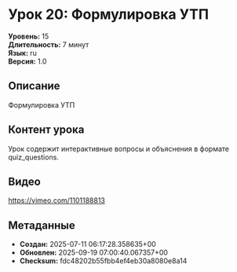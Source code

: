 # Урок 20: Формулировка УТП

**Уровень:** 15  
**Длительность:** 7 минут  
**Язык:** ru  
**Версия:** 1.0  

## Описание
Формулировка УТП

## Контент урока
Урок содержит интерактивные вопросы и объяснения в формате quiz_questions.

## Видео
https://vimeo.com/1101188813

## Метаданные
- **Создан:** 2025-07-11 06:17:28.358635+00
- **Обновлен:** 2025-09-19 07:00:40.067357+00
- **Checksum:** fdc48202b55fbb4ef4eb30a8080e8a14
